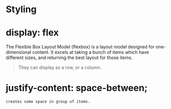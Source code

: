 # Styling 


# display: flex 
The Flexible Box Layout Model (flexbox) is a layout model designed for one-dimensional content. It excels at taking a bunch of items which have different sizes, and returning the best layout for those items.

> They can display as a row, or a column.

# justify-content: space-between;
    creates some space in group of items. 


